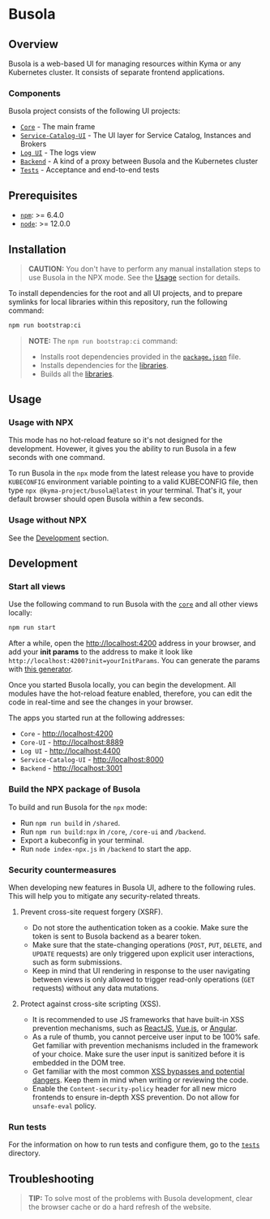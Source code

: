 # Busola

## Overview

Busola is a web-based UI for managing resources within Kyma or any Kubernetes cluster. It consists of separate frontend applications.

### Components

Busola project consists of the following UI projects:

- [`Core`](./core) - The main frame
- [`Service-Catalog-UI`](./service-catalog-ui) - The UI layer for Service Catalog, Instances and Brokers
- [`Log UI`](./logging) - The logs view
- [`Backend`](./backend) - A kind of a proxy between Busola and the Kubernetes cluster
- [`Tests`](./tests) - Acceptance and end-to-end tests

## Prerequisites

- [`npm`](https://www.npmjs.com/): >= 6.4.0
- [`node`](https://nodejs.org/en/): >= 12.0.0

## Installation

> **CAUTION:** You don't have to perform any manual installation steps to use Busola in the NPX mode. See the [Usage](#usage) section for details.

To install dependencies for the root and all UI projects, and to prepare symlinks for local libraries within this repository, run the following command:

```bash
npm run bootstrap:ci
```

> **NOTE:** The `npm run bootstrap:ci` command:
>
> - Installs root dependencies provided in the [`package.json`](./package.json) file.
> - Installs dependencies for the [libraries](#components).
> - Builds all the [libraries](#components).

## Usage

### Usage with NPX

This mode has no hot-reload feature so it's not designed for the development. Hovewer, it gives you the ability to run Busola in a few seconds with one command.

To run Busola in the `npx` mode from the latest release you have to provide `KUBECONFIG` environment variable pointing to a valid KUBECONFIG file, then type `npx @kyma-project/busola@latest` in your terminal. That's it, your default browser should open Busola within a few seconds.

### Usage without NPX

See the [Development](#development) section.

## Development

### Start all views

Use the following command to run Busola with the [`core`](./core) and all other views locally:

```bash
npm run start
```

After a while, open the [http://localhost:4200](http://localhost:4200) address in your browser, and add your **init params** to the address to make it look like `http://localhost:4200?init=yourInitParams`. You can generate the params with [this generator](http://enkode.surge.sh/).

Once you started Busola locally, you can begin the development. All modules have the hot-reload feature enabled, therefore, you can edit the code in real-time and see the changes in your browser.

The apps you started run at the following addresses:

- `Core` - [http://localhost:4200](http://localhost:4200)
- `Core-UI` - [http://localhost:8889](http://localhost:8889)
- `Log UI` - [http://localhost:4400](http://localhost:4400)
- `Service-Catalog-UI` - [http://localhost:8000](http://localhost:8000)
- `Backend` - [http://localhost:3001](http://localhost:3001)

### Build the NPX package of Busola

To build and run Busola for the `npx` mode:

- Run `npm run build` in `/shared`.
- Run `npm run build:npx` in `/core`, `/core-ui` and `/backend`.
- Export a kubeconfig in your terminal.
- Run `node index-npx.js` in `/backend` to start the app.

### Security countermeasures

When developing new features in Busola UI, adhere to the following rules. This will help you to mitigate any security-related threats.

1. Prevent cross-site request forgery (XSRF).

   - Do not store the authentication token as a cookie. Make sure the token is sent to Busola backend as a bearer token.
   - Make sure that the state-changing operations (`POST`, `PUT`, `DELETE`, and `UPDATE` requests) are only triggered upon explicit user interactions, such as form submissions.
   - Keep in mind that UI rendering in response to the user navigating between views is only allowed to trigger read-only operations (`GET` requests) without any data mutations.

2. Protect against cross-site scripting (XSS).

   - It is recommended to use JS frameworks that have built-in XSS prevention mechanisms, such as [ReactJS](https://reactjs.org/docs/introducing-jsx.html#jsx-prevents-injection-attacks), [Vue.js](https://vuejs.org/v2/guide/security.html#What-Vue-Does-to-Protect-You), or [Angular](https://angular.io/guide/security#angulars-cross-site-scripting-security-model).
   - As a rule of thumb, you cannot perceive user input to be 100% safe. Get familiar with prevention mechanisms included in the framework of your choice. Make sure the user input is sanitized before it is embedded in the DOM tree.
   - Get familiar with the most common [XSS bypasses and potential dangers](https://stackoverflow.com/questions/33644499/what-does-it-mean-when-they-say-react-is-xss-protected). Keep them in mind when writing or reviewing the code.
   - Enable the `Content-security-policy` header for all new micro frontends to ensure in-depth XSS prevention. Do not allow for `unsafe-eval` policy.

### Run tests

For the information on how to run tests and configure them, go to the [`tests`](tests) directory.

## Troubleshooting

> **TIP:** To solve most of the problems with Busola development, clear the browser cache or do a hard refresh of the website.
